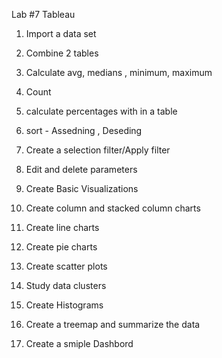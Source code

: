 
Lab #7  Tableau

1. Import a data set

2.  Combine 2 tables 

3.  Calculate avg, medians , minimum, maximum

4. Count

5. calculate percentages with in a table

6. sort - Assedning , Deseding

7. Create a selection filter/Apply filter

8. Edit and delete parameters

9. Create Basic Visualizations

 1. Create column and stacked column charts

 2. Create line charts 

 3. Create pie charts

 4. Create scatter plots

 5. Study data clusters

 9. Create Histograms 
 
 10. Create a treemap and summarize the data


10. Create a smiple Dashbord 
